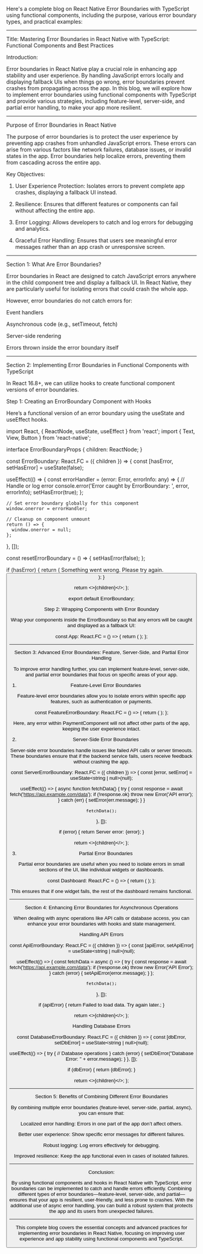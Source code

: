 Here's a complete blog on React Native Error Boundaries with TypeScript using functional components, including the purpose, various error boundary types, and practical examples:


---

Title: Mastering Error Boundaries in React Native with TypeScript: Functional Components and Best Practices

Introduction:

Error boundaries in React Native play a crucial role in enhancing app stability and user experience. By handling JavaScript errors locally and displaying fallback UIs when things go wrong, error boundaries prevent crashes from propagating across the app. In this blog, we will explore how to implement error boundaries using functional components with TypeScript and provide various strategies, including feature-level, server-side, and partial error handling, to make your app more resilient.


---

Purpose of Error Boundaries in React Native

The purpose of error boundaries is to protect the user experience by preventing app crashes from unhandled JavaScript errors. These errors can arise from various factors like network failures, database issues, or invalid states in the app. Error boundaries help localize errors, preventing them from cascading across the entire app.

Key Objectives:

1. User Experience Protection: Isolates errors to prevent complete app crashes, displaying a fallback UI instead.


2. Resilience: Ensures that different features or components can fail without affecting the entire app.


3. Error Logging: Allows developers to catch and log errors for debugging and analytics.


4. Graceful Error Handling: Ensures that users see meaningful error messages rather than an app crash or unresponsive screen.




---

Section 1: What Are Error Boundaries?

Error boundaries in React are designed to catch JavaScript errors anywhere in the child component tree and display a fallback UI. In React Native, they are particularly useful for isolating errors that could crash the whole app.

However, error boundaries do not catch errors for:

Event handlers

Asynchronous code (e.g., setTimeout, fetch)

Server-side rendering

Errors thrown inside the error boundary itself



---

Section 2: Implementing Error Boundaries in Functional Components with TypeScript

In React 16.8+, we can utilize hooks to create functional component versions of error boundaries.

Step 1: Creating an ErrorBoundary Component with Hooks

Here’s a functional version of an error boundary using the useState and useEffect hooks.

import React, { ReactNode, useState, useEffect } from 'react';
import { Text, View, Button } from 'react-native';

interface ErrorBoundaryProps {
  children: ReactNode;
}

const ErrorBoundary: React.FC<ErrorBoundaryProps> = ({ children }) => {
  const [hasError, setHasError] = useState(false);

  useEffect(() => {
    const errorHandler = (error: Error, errorInfo: any) => {
      // Handle or log error
      console.error('Error caught by ErrorBoundary: ', error, errorInfo);
      setHasError(true);
    };

    // Set error boundary globally for this component
    window.onerror = errorHandler;

    // Cleanup on component unmount
    return () => {
      window.onerror = null;
    };
  }, []);

  const resetErrorBoundary = () => {
    setHasError(false);
  };

  if (hasError) {
    return (
      <View>
        <Text>Something went wrong. Please try again.</Text>
        <Button title="Retry" onPress={resetErrorBoundary} />
      </View>
    );
  }

  return <>{children}</>;
};

export default ErrorBoundary;

Step 2: Wrapping Components with Error Boundary

Wrap your components inside the ErrorBoundary so that any errors will be caught and displayed as a fallback UI:

const App: React.FC = () => {
  return (
    <ErrorBoundary>
      <MyComponent />
    </ErrorBoundary>
  );
};


---

Section 3: Advanced Error Boundaries: Feature, Server-Side, and Partial Error Handling

To improve error handling further, you can implement feature-level, server-side, and partial error boundaries that focus on specific areas of your app.

1. Feature-Level Error Boundaries

Feature-level error boundaries allow you to isolate errors within specific app features, such as authentication or payments.

const FeatureErrorBoundary: React.FC = () => {
  return (
    <ErrorBoundary>
      <PaymentComponent />
    </ErrorBoundary>
  );
};

Here, any error within PaymentComponent will not affect other parts of the app, keeping the user experience intact.

2. Server-Side Error Boundaries

Server-side error boundaries handle issues like failed API calls or server timeouts. These boundaries ensure that if the backend service fails, users receive feedback without crashing the app.

const ServerErrorBoundary: React.FC = ({ children }) => {
  const [error, setError] = useState<string | null>(null);

  useEffect(() => {
    async function fetchData() {
      try {
        const response = await fetch('https://api.example.com/data');
        if (!response.ok) throw new Error('API error');
      } catch (err) {
        setError(err.message);
      }
    }

    fetchData();
  }, []);

  if (error) {
    return <Text>Server error: {error}</Text>;
  }

  return <>{children}</>;
};

3. Partial Error Boundaries

Partial error boundaries are useful when you need to isolate errors in small sections of the UI, like individual widgets or dashboards.

const Dashboard: React.FC = () => {
  return (
    <View>
      <ErrorBoundary>
        <Widget1 />
      </ErrorBoundary>
      <ErrorBoundary>
        <Widget2 />
      </ErrorBoundary>
    </View>
  );
};

This ensures that if one widget fails, the rest of the dashboard remains functional.


---

Section 4: Enhancing Error Boundaries for Asynchronous Operations

When dealing with async operations like API calls or database access, you can enhance your error boundaries with hooks and state management.

Handling API Errors

const ApiErrorBoundary: React.FC = ({ children }) => {
  const [apiError, setApiError] = useState<string | null>(null);

  useEffect(() => {
    const fetchData = async () => {
      try {
        const response = await fetch('https://api.example.com/data');
        if (!response.ok) throw new Error('API Error');
      } catch (error) {
        setApiError(error.message);
      }
    };

    fetchData();
  }, []);

  if (apiError) {
    return <Text>Failed to load data. Try again later.</Text>;
  }

  return <>{children}</>;
};

Handling Database Errors

const DatabaseErrorBoundary: React.FC = ({ children }) => {
  const [dbError, setDbError] = useState<string | null>(null);

  useEffect(() => {
    try {
      // Database operations
    } catch (error) {
      setDbError("Database Error: " + error.message);
    }
  }, []);

  if (dbError) {
    return <Text>{dbError}</Text>;
  }

  return <>{children}</>;
};


---

Section 5: Benefits of Combining Different Error Boundaries

By combining multiple error boundaries (feature-level, server-side, partial, async), you can ensure that:

Localized error handling: Errors in one part of the app don’t affect others.

Better user experience: Show specific error messages for different failures.

Robust logging: Log errors effectively for debugging.

Improved resilience: Keep the app functional even in cases of isolated failures.



---

Conclusion:

By using functional components and hooks in React Native with TypeScript, error boundaries can be implemented to catch and handle errors efficiently. Combining different types of error boundaries—feature-level, server-side, and partial—ensures that your app is resilient, user-friendly, and less prone to crashes. With the additional use of async error handling, you can build a robust system that protects the app and its users from unexpected failures.


---

This complete blog covers the essential concepts and advanced practices for implementing error boundaries in React Native, focusing on improving user experience and app stability using functional components and TypeScript.

